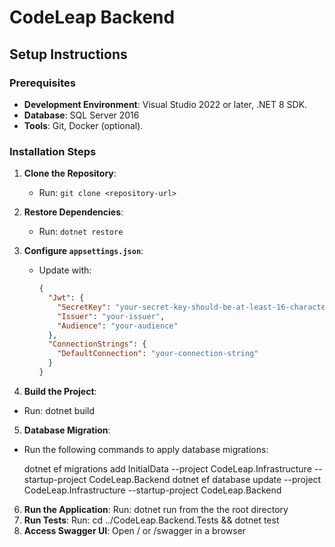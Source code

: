 # CodeLeap Backend

## Setup Instructions

### Prerequisites
- **Development Environment**: Visual Studio 2022 or later, .NET 8 SDK.
- **Database**: SQL Server 2016 
- **Tools**: Git, Docker (optional).

### Installation Steps
1. **Clone the Repository**:  
   - Run: `git clone <repository-url>`

2. **Restore Dependencies**:  
   - Run: `dotnet restore`

3. **Configure `appsettings.json`**:  
   - Update with:
     ```json
     {
       "Jwt": {
         "SecretKey": "your-secret-key-should-be-at-least-16-characters-long",
         "Issuer": "your-issuer",
         "Audience": "your-audience"
       },
       "ConnectionStrings": {
         "DefaultConnection": "your-connection-string"
       }
     }
     
4. **Build the Project**:
- Run: dotnet build
5. **Database Migration**:
- Run the following commands to apply database migrations:
  
  dotnet ef migrations add InitialData --project CodeLeap.Infrastructure --startup-project CodeLeap.Backend
  dotnet ef database update --project CodeLeap.Infrastructure --startup-project CodeLeap.Backend  
6. **Run the Application**:
Run: dotnet run from the the root directory
7. **Run Tests**:
Run: cd ../CodeLeap.Backend.Tests && dotnet test
8. **Access Swagger UI**:
Open / or /swagger in a browser   
   
